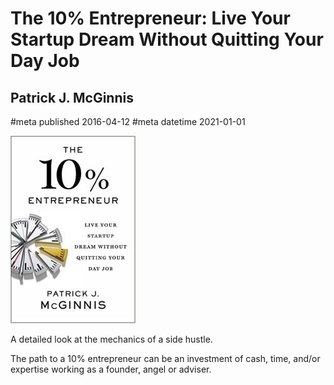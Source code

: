 # The 10% Entrepreneur: Live Your Startup Dream Without Quitting Your Day Job
## Patrick J. McGinnis
#meta published 2016-04-12
#meta datetime 2021-01-01

![The 10% Entrepreneur: Live Your Startup Dream Without Quitting Your Day Job](covers/10-percent-entrepreneur.jpg)

A detailed look at the mechanics of a side hustle.

The path to a 10% entrepreneur can be an investment of cash, time, and/or expertise
working as a founder, angel or adviser.
